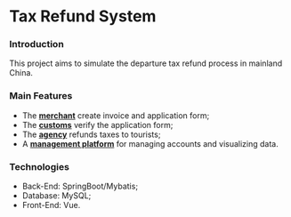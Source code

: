 # Tax Refund System

### Introduction
This project aims to simulate the departure tax refund process in mainland China.

### Main Features
+ The <b><u>merchant</u></b> create invoice and application form;
+ The <b><u>customs</u></b> verify the application form;
+ The <b><u>agency</u></b> refunds taxes to tourists;
+ A <b><u>management platform</u></b> for managing accounts and visualizing data.

### Technologies
+ Back-End: SpringBoot/Mybatis;
+ Database: MySQL;
+ Front-End: Vue.

[//]: # (# Explanation)
